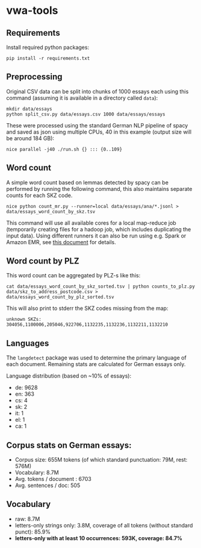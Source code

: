 # vwa-tools

## Requirements
Install required python packages:

```
pip install -r requirements.txt
```

## Preprocessing

Original CSV data can be split into chunks of 1000 essays each using this command (assuming it is available in a directory called `data`):

```
mkdir data/essays
python split_csv.py data/essays.csv 1000 data/essays/essays
```

These were processed using the standard German NLP pipeline of spacy and saved
as json using multiple CPUs, 40 in this example
(output size will be around 184 GB):

```
nice parallel -j40 ./run.sh {} ::: {0..109}
```


## Word count

A simple word count based on lemmas detected by spacy can be performed by
running the following command, this also
maintains separate counts for each SKZ code.

```
nice python count_mr.py --runner=local data/essays/ana/*.jsonl >
data/essays_word_count_by_skz.tsv
```

This command will use all
available cores for a local map-reduce job (temporarily creating files for a hadoop
job, which includes duplicating the input data). Using different runners it can
also be run using e.g. Spark or Amazon EMR, see [this
document](https://mrjob.readthedocs.io/en/latest/guides/runners.html) for details.


## Word count by PLZ

This word count can be aggregated by PLZ-s like this:

```
cat data/essays_word_count_by_skz_sorted.tsv | python counts_to_plz.py data/skz_to_address_postcode.csv > data/essays_word_count_by_plz_sorted.tsv
```

This will also print to stderr the SKZ codes missing from the map:
```
unknown SKZs: 304056,1100006,205046,922706,1132235,1132236,1132211,1132210
```


## Languages

The `langdetect` package was used to determine the primary language of each
document. Remaining stats are calculated for German essays only.

Language distribution (based on ~10% of essays):

- de: 9628
- en: 363
- cs: 4
- sk: 2
- it: 1
- el: 1
- ca: 1


## Corpus stats on German essays:

- Corpus size: 655M tokens (of which standard punctuation: 79M, rest: 576M)
- Vocabulary: 8.7M
- Avg. tokens / document : 6703
- Avg. sentences / doc: 505


## Vocabulary

- raw: 8.7M
- letters-only strings only: 3.8M, coverage of all tokens (without standard
  punct): 85.9%
- **letters-only with at least 10 occurrences: 593K, coverage: 84.7%**





